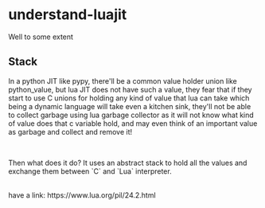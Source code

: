 # understand-luajit
Well to some extent


## Stack
<p>
In a python JIT like pypy, there'll be a common value holder union like python_value, but lua JIT does 
not have such a value, they fear that if they start to use C unions for holding any kind of value that lua
can take which being a dynamic language will take even a kitchen sink, they'll not be able to collect garbage
using lua garbage collector as it will not know what kind of value does that c variable hold, and may even
think of an important value as garbage and collect and remove it!
</p>
<br/>
<p>
Then what does it do? It uses an abstract stack to hold all the values and exchange them between `C` and `Lua`
 interpreter.
</p>
<br/>
have a link: https://www.lua.org/pil/24.2.html
